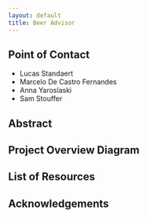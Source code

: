 ```yaml
---
layout: default
title: Beer Advisor
---
```


## Point of Contact
* Lucas Standaert
* Marcelo De Castro Fernandes
* Anna Yaroslaski
* Sam Stouffer

## Abstract

## Project Overview Diagram

## List of Resources

## Acknowledgements
